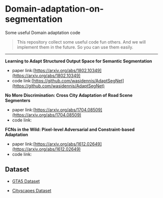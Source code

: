 # Domain-adaptation-on-segmentation

Some useful Domain adaptation code

> This repository collect some useful code fun others. And we will implement them in the future. So you can use them easily.


----------
**Learning to Adapt Structured Output Space for Semantic Segmentation**

- paper link:[https://arxiv.org/abs/1802.10349](https://arxiv.org/abs/1802.10349)
- code link:[https://github.com/wasidennis/AdaptSegNet](https://github.com/wasidennis/AdaptSegNet)

**No More Discrimination: Cross City Adaptation of Road Scene Segmenters**

- paper link:[https://arxiv.org/abs/1704.08509](https://arxiv.org/abs/1704.08509)
- code link:


**FCNs in the Wild: Pixel-level Adversarial and Constraint-based Adaptation**

- paper link:[https://arxiv.org/abs/1612.02649](https://arxiv.org/abs/1612.02649)
- code link:


## Dataset ##

- [GTA5 Dataset](https://download.visinf.tu-darmstadt.de/data/from_games/ "GTA5 Dataset")

- [Cityscapes Dataset](https://www.cityscapes-dataset.com/)
